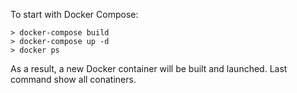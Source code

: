To start with Docker Compose:
```
> docker-compose build
> docker-compose up -d
> docker ps
```
As a result, a new Docker container will be built and launched.
Last command show all conatiners.

